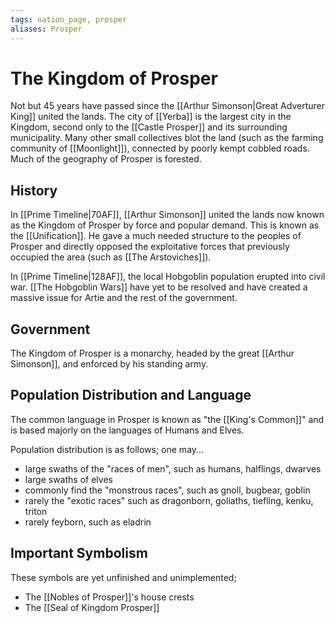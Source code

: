 ```yaml
---
tags: nation_page, prosper
aliases: Prosper
---
```

# The Kingdom of Prosper
Not but 45 years have passed since the [[Arthur Simonson|Great Adverturer King]] united the lands. The city of [[Yerba]] is the largest city in the Kingdom, second only to the [[Castle Prosper]] and its surrounding municipality. Many other small collectives blot the land (such as the farming community of [[Moonlight]]), connected by poorly kempt cobbled roads. Much of the geography of Prosper is forested. 

## History
In [[Prime Timeline|70AF]], [[Arthur Simonson]] united the lands now known as the Kingdom of Prosper by force and popular demand. This is known as the [[Unification]]. He gave a much needed structure to the peoples of Prosper and directly opposed the exploitative forces that previously occupied the area (such as [[The Arstoviches]]).

In [[Prime Timeline|128AF]], the local Hobgoblin population erupted into civil war. [[The Hobgoblin Wars]] have yet to be resolved and have created a massive issue for Artie and the rest of the government.

## Government
The Kingdom of Prosper is a monarchy, headed by the great [[Arthur Simonson]], and enforced by his standing army.

## Population Distribution and Language
The common language in Prosper is known as "the [[King's Common]]" and is based majorly on the languages of Humans and Elves. 

Population distribution is as follows; one may...
- large swaths of the "races of men", such as humans, halflings, dwarves
- large swaths of elves
- commonly find the "monstrous races", such as gnoll, bugbear, goblin
- rarely the "exotic races" such as dragonborn, goliaths, tiefling, kenku, triton
- rarely feyborn, such as eladrin

## Important Symbolism


These symbols are yet unfinished and unimplemented;
- The [[Nobles of Prosper]]'s house crests
- The [[Seal of Kingdom Prosper]]